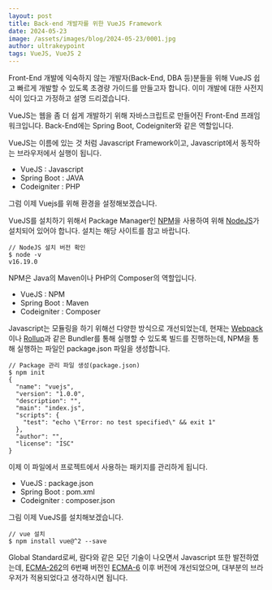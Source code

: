 ```yaml
---
layout: post
title: Back-end 개발자를 위한 VueJS Framework
date: 2024-05-23
image: /assets/images/blog/2024-05-23/0001.jpg
author: ultrakeypoint
tags: VueJS, VueJS 2
---
```


Front-End 개발에 익숙하지 않는 개발자(Back-End, DBA 등)분들을 위해 VueJS 쉽고 빠르게 개발할 수 있도록 초경량 가이드를 만들고자 합니다. 이미 개발에 대한 사전지식이 있다고 가정하고 설명 드리겠습니다.

VueJS는 웹을 좀 더 쉽게 개발하기 위해 자바스크립트로 만들어진 Front-End 프래임워크입니다. Back-End에는 Spring Boot, Codeigniter와 같은 역할입니다.

VueJS는 이름에 있는 것 처럼 Javascript Framework이고, Javascript에서 동작하는 브라우저에서 실행이 됩니다.

- VueJS : Javascript
- Spring Boot : JAVA
- Codeigniter : PHP

그럼 이제 Vuejs를 위해 환경을 설정해보겠습니다.

VueJS를 설치하기 위해서 Package Manager인 [NPM](https://www.npmjs.com/)을 사용하여 위해 [NodeJS](https://nodejs.org/)가 설치되어 있어야 합니다. 설치는 해당 사이트를 참고 바랍니다.

```
// NodeJS 설치 버전 확인
$ node -v
v16.19.0
```

NPM은 Java의 Maven이나 PHP의 Composer의 역할입니다.

- VueJS : NPM
- Spring Boot : Maven
- Codeigniter : Composer

Javascript는 모듈링을 하기 위해선 다양한 방식으로 개선되었는데, 현재는 [Webpack](https://webpack.kr/)이나 [Rollup](https://rollupjs.org/)과 같은 Bundler를 통해 실행할 수 있도록 빌드를 진행하는데, NPM을 통해 실행하는 파일인 package.json 파일을 생성합니다.

```
// Package 관리 파일 생성(package.json)
$ npm init
{
  "name": "vuejs",
  "version": "1.0.0",
  "description": "",
  "main": "index.js",
  "scripts": {
    "test": "echo \"Error: no test specified\" && exit 1"
  },
  "author": "",
  "license": "ISC"
}
```

이제 이 파일에서 프로젝트에서 사용하는 패키지를 관리하게 됩니다.

- VueJS : package.json
- Spring Boot : pom.xml
- Codeigniter : composer.json

그림 이제 VueJS를 설치해보겠습니다.

```
// vue 설치
$ npm install vue@^2 --save
```

Global Standard로써, 람다와 같은 모던 기술이 나오면서 Javascript 또한 발전하였는데, [ECMA-262](https://ecma-international.org/publications-and-standards/standards/ecma-262/)의 6번째 버전인 [ECMA-6](https://ecma-international.org/publications-and-standards/standards/ecma-6/) 이후 버전에 개선되었으며, 대부분의 브라우저가 적용되었다고 생각하시면 됩니다.

```

```
